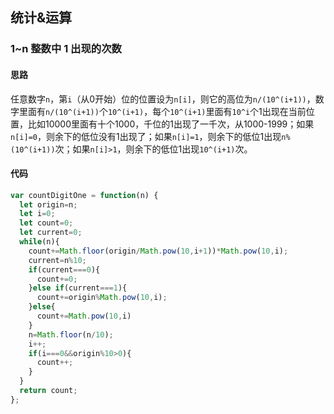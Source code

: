 <!--
 * @Author: your name
 * @Date: 2021-09-03 11:50:05
 * @LastEditTime: 2021-09-03 12:47:15
 * @LastEditors: Please set LastEditors
 * @Description: In User Settings Edit
 * @FilePath: /algorithm/Mathematics/Calculation.md
-->
## 统计&运算

### 1~n 整数中 1 出现的次数

#### 思路

任意数字`n`，第`i`（从0开始）位的位置设为`n[i]`，则它的高位为`n/(10^(i+1))`，数字里面有`n/(10^(i+1))`个`10^(i+1)`，每个`10^(i+1)`里面有`10^i`个1出现在当前位置，比如10000里面有十个1000，千位的1出现了一千次，从1000-1999；如果`n[i]=0`，则余下的低位没有1出现了；如果`n[i]=1`，则余下的低位1出现`n%(10^(i+1))`次；如果`n[i]>1`，则余下的低位1出现`10^(i+1)`次。

#### 代码
```js
var countDigitOne = function(n) {
  let origin=n;
  let i=0;
  let count=0;
  let current=0;
  while(n){
    count+=Math.floor(origin/Math.pow(10,i+1))*Math.pow(10,i);
    current=n%10;
    if(current===0){
      count+=0;
    }else if(current===1){
      count+=origin%Math.pow(10,i);
    }else{
      count+=Math.pow(10,i)
    }
    n=Math.floor(n/10);
    i++;
    if(i===0&&origin%10>0){
      count++;
    }
  }
  return count;
};
```
